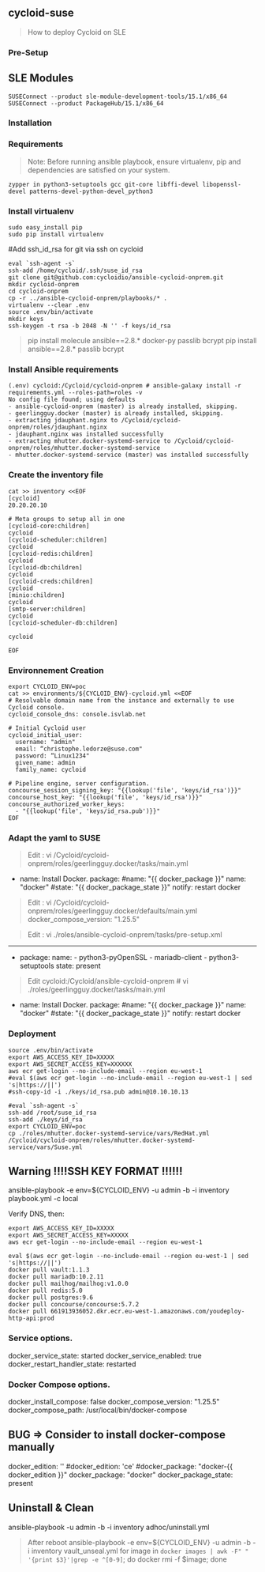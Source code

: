 ## cycloid-suse
>How to deploy Cycloid on SLE

### Pre-Setup

SLE Modules
-----------
```SUSEConnect -p sle-module-desktop-applications/15.1/x86_64
SUSEConnect --product sle-module-development-tools/15.1/x86_64
SUSEConnect --product PackageHub/15.1/x86_64
```
### Installation

### Requirements
>Note: Before running ansible playbook, ensure virtualenv, pip and dependencies are satisfied on your system.

```
zypper in python3-setuptools gcc git-core libffi-devel libopenssl-devel patterns-devel-python-devel_python3 
```

### Install virtualenv
```
sudo easy_install pip
sudo pip install virtualenv
```

#Add ssh_id_rsa for git via ssh on cycloid
```
eval `ssh-agent -s`
ssh-add /home/cycloid/.ssh/suse_id_rsa
git clone git@github.com:cycloidio/ansible-cycloid-onprem.git
mkdir cycloid-onprem
cd cycloid-onprem
cp -r ../ansible-cycloid-onprem/playbooks/* .
virtualenv --clear .env
source .env/bin/activate
mkdir keys
ssh-keygen -t rsa -b 2048 -N '' -f keys/id_rsa
```

>pip install molecule ansible==2.8.* docker-py passlib bcrypt
pip install ansible==2.8.* passlib bcrypt


### Install Ansible requirements
```
(.env) cycloid:/Cycloid/cycloid-onprem # ansible-galaxy install -r requirements.yml --roles-path=roles -v
No config file found; using defaults
- ansible-cycloid-onprem (master) is already installed, skipping.
- geerlingguy.docker (master) is already installed, skipping.
- extracting jdauphant.nginx to /Cycloid/cycloid-onprem/roles/jdauphant.nginx
- jdauphant.nginx was installed successfully
- extracting mhutter.docker-systemd-service to /Cycloid/cycloid-onprem/roles/mhutter.docker-systemd-service
- mhutter.docker-systemd-service (master) was installed successfully
```
### Create the inventory file
```
cat >> inventory <<EOF
[cycloid]
20.20.20.10

# Meta groups to setup all in one
[cycloid-core:children]
cycloid
[cycloid-scheduler:children]
cycloid
[cycloid-redis:children]
cycloid
[cycloid-db:children]
cycloid
[cycloid-creds:children]
cycloid
[minio:children]
cycloid
[smtp-server:children]
cycloid
[cycloid-scheduler-db:children]

cycloid

EOF
```

### Environnement Creation
```
export CYCLOID_ENV=poc
cat >> environments/${CYCLOID_ENV}-cycloid.yml <<EOF
# Resolvable domain name from the instance and externally to use Cycloid console.
cycloid_console_dns: console.isvlab.net

# Initial Cycloid user
cycloid_initial_user:
  username: "admin"
  email: “christophe.ledorze@suse.com"
  password: “Linux1234"
  given_name: admin
  family_name: cycloid

# Pipeline engine, server configuration.
concourse_session_signing_key: "{{lookup('file', 'keys/id_rsa')}}"
concourse_host_key: "{{lookup('file', 'keys/id_rsa')}}"
concourse_authorized_worker_keys:
  - "{{lookup('file', 'keys/id_rsa.pub')}}"
EOF
```
### Adapt the yaml to SUSE

> Edit : vi /Cycloid/cycloid-onprem/roles/geerlingguy.docker/tasks/main.yml
- name: Install Docker.
  package:
          #name: "{{ docker_package }}"
          name: "docker"
          #state: "{{ docker_package_state }}"
  notify: restart docker

> Edit : vi /Cycloid/cycloid-onprem/roles/geerlingguy.docker/defaults/main.yml
docker_compose_version: "1.25.5"

> Edit : vi ./roles/ansible-cycloid-onprem/tasks/pre-setup.xml
---
- package:
    name:
      - python3-pyOpenSSL
      - mariadb-client
      - python3-setuptools
    state: present

> Edit cycloid:/Cycloid/ansible-cycloid-onprem # vi ./roles/geerlingguy.docker/tasks/main.yml
- name: Install Docker.
  package:
          #name: "{{ docker_package }}"
          name: "docker"
          #state: "{{ docker_package_state }}"
  notify: restart docker
  


### Deployment 
```
source .env/bin/activate
export AWS_ACCESS_KEY_ID=XXXXX 
export AWS_SECRET_ACCESS_KEY=XXXXXX
aws ecr get-login --no-include-email --region eu-west-1
#eval $(aws ecr get-login --no-include-email --region eu-west-1 | sed 's|https://||')
#ssh-copy-id -i ./keys/id_rsa.pub admin@10.10.10.13

#eval `ssh-agent -s`
ssh-add /root/suse_id_rsa
ssh-add ./keys/id_rsa
export CYCLOID_ENV=poc
cp ./roles/mhutter.docker-systemd-service/vars/RedHat.yml /Cycloid/cycloid-onprem/roles/mhutter.docker-systemd-service/vars/Suse.yml
```

## Warning !!!!SSH KEY FORMAT !!!!!!

ansible-playbook -e env=${CYCLOID_ENV} -u admin -b -i inventory playbook.yml -c local

Verify DNS, then: 
```
export AWS_ACCESS_KEY_ID=XXXXX
export AWS_SECRET_ACCESS_KEY=XXXXX
aws ecr get-login --no-include-email --region eu-west-1

eval $(aws ecr get-login --no-include-email --region eu-west-1 | sed 's|https://||')
docker pull vault:1.1.3
docker pull mariadb:10.2.11
docker pull mailhog/mailhog:v1.0.0
docker pull redis:5.0
docker pull postgres:9.6
docker pull concourse/concourse:5.7.2
docker pull 661913936052.dkr.ecr.eu-west-1.amazonaws.com/youdeploy-http-api:prod
```
### Service options.
docker_service_state: started
docker_service_enabled: true
docker_restart_handler_state: restarted

### Docker Compose options.
docker_install_compose: false
docker_compose_version: "1.25.5"
docker_compose_path: /usr/local/bin/docker-compose




## BUG => Consider to install docker-compose manually 
docker_edition: ''
#docker_edition: 'ce'
#docker_package: "docker-{{ docker_edition }}"
docker_package: "docker"
docker_package_state: present

## Uninstall & Clean
ansible-playbook -u admin -b -i inventory adhoc/uninstall.yml
> After reboot
ansible-playbook -e env=${CYCLOID_ENV} -u admin -b -i inventory vault_unseal.yml
for image in `docker images | awk -F" " '{print $3}'|grep -e ^[0-9]`; do docker rmi -f $image; done

